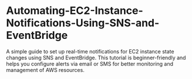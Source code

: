 # Automating-EC2-Instance-Notifications-Using-SNS-and-EventBridge
A simple guide to set up real-time notifications for EC2 instance state changes using SNS and EventBridge. This tutorial is beginner-friendly and helps you configure alerts via email or SMS for better monitoring and management of AWS resources.

